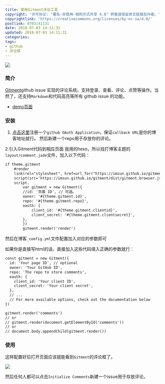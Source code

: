 ```yaml
---
title: 使用Gitment评论工具
copyright: '许可协议: "署名-非商用-相同方式共享 4.0" 转载请保留原文链接及作者。'
copyrightlink: 'https://creativecommons.org/licenses/by-nc-sa/4.0/'
postlink: 0703141131
date: 2018-07-03 14:11:31
updated: 2018-07-03 14:11:31
categories:
tags:
- github
- 评论框
---
```


![](https://www.flickr.com/photos/145320515@N04/42263203695/sizes/o/)

### 简介

[Gitment](https://github.com/imsun/gitment)github issue 实现的评论系统。支持登录、查看、评论、点赞等操作。当然了，还支持`Markdown`和代码高亮等所有 github issue 的功能。
<!--more-->
* [demo页面](https://imsun.github.io/gitment/)

### 安装

1. [点击这里](https://github.com/settings/applications/new)注册一个`github OAuth Application`，保证`callback URL`是你的博客地址就行。
然后新建一个repo用于存放你的评论。

2.引入Gitment代码到相应页面
我用的hexo，所以找打博客主题的`layout/comment.jade`文件，加入以下代码：

```html
if theme.gitment
    #render
    link(rel="stylesheet", href=url_for("https://imsun.github.io/gitment/style/default.css"))
    script(src='https://imsun.github.io/gitment/dist/gitment.browser.js')
    script.
        var gitment = new Gitment({
        //id: '页面 ID', // 可选。
        owner: '#{theme.gitment.id}',
        repo: '#{theme.gitment.repo}',
        oauth: {
            client_id: '#{theme.gitment.clientid}',
            client_secret: '#{theme.gitment.clientsecret}',
        },
        })
        gitment.render('render')
```

然后在博客`_comfig.yml`文件配置加入对应的参数即可

如果你是直接写html的话，直接加入这些代码填入正确的参数就行：

```html
const gitment = new Gitment({
  id: 'Your page ID', // optional
  owner: 'Your GitHub ID',
  repo: 'The repo to store comments',
  oauth: {
    client_id: 'Your client ID',
    client_secret: 'Your client secret',
  },
  // ...
  // For more available options, check out the documentation below
})

gitment.render('comments')
// or
// gitment.render(document.getElementById('comments'))
// or
// document.body.appendChild(gitment.render())
```

### 使用

这样配置好后打开页面应该就能看到`Gitment`的评论框了。

![](https://www.flickr.com/photos/145320515@N04/42263203695/sizes/o/)

然后任何人都可以点击`Initialize Comments`新建一个issue用于存放评论。